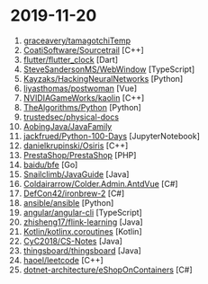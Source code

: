 # 2019-11-20

1. [graceavery/tamagotchiTemp](https://github.com/graceavery/tamagotchiTemp "") 
2. [CoatiSoftware/Sourcetrail](https://github.com/CoatiSoftware/Sourcetrail "Sourcetrail - free and open-source interactive source explorer") [C++]
3. [flutter/flutter_clock](https://github.com/flutter/flutter_clock "") [Dart]
4. [SteveSandersonMS/WebWindow](https://github.com/SteveSandersonMS/WebWindow ".NET Core library to open native OS windows containing web UI on Windows, Mac, and Linux. Experimental.") [TypeScript]
5. [Kayzaks/HackingNeuralNetworks](https://github.com/Kayzaks/HackingNeuralNetworks "A small course on exploiting and defending neural networks") [Python]
6. [liyasthomas/postwoman](https://github.com/liyasthomas/postwoman "👽 API request builder - A free, fast, and beautiful alternative to Postman https://postwoman.io 🔥") [Vue]
7. [NVIDIAGameWorks/kaolin](https://github.com/NVIDIAGameWorks/kaolin "A PyTorch Library for Accelerating 3D Deep Learning Research") [C++]
8. [TheAlgorithms/Python](https://github.com/TheAlgorithms/Python "All Algorithms implemented in Python") [Python]
9. [trustedsec/physical-docs](https://github.com/trustedsec/physical-docs "This is a collection of legal wording and documentation used for physical security assessments. The goal is to hopefully allow this as a template for other companies to use and to protect themselves when conducting physical security assessments.") 
10. [AobingJava/JavaFamily](https://github.com/AobingJava/JavaFamily "【 互联网 Java 工程师大厂面试+学习指南】，进阶知识完全扫盲：涵盖高并发、分布式、高可用、微服务等领域知识，作者风格幽默，看起来津津有味，把学习当做一种乐趣，何乐而不为，后端同学必看。") 
11. [jackfrued/Python-100-Days](https://github.com/jackfrued/Python-100-Days "Python - 100天从新手到大师") [JupyterNotebook]
12. [danielkrupinski/Osiris](https://github.com/danielkrupinski/Osiris "Free open-source training software / cheat for Counter-Strike: Global Offensive, written in modern C++. GUI powered by imgui.") [C++]
13. [PrestaShop/PrestaShop](https://github.com/PrestaShop/PrestaShop "PrestaShop offers a fully scalable open source ecommerce solution.") [PHP]
14. [baidu/bfe](https://github.com/baidu/bfe "Open-source layer 7 load balancer derived from proprietary Baidu FrontEnd") [Go]
15. [Snailclimb/JavaGuide](https://github.com/Snailclimb/JavaGuide "【Java学习+面试指南】 一份涵盖大部分Java程序员所需要掌握的核心知识。") [Java]
16. [Coldairarrow/Colder.Admin.AntdVue](https://github.com/Coldairarrow/Colder.Admin.AntdVue "Admin Fx Based On .NET Core3.0 + Ant Design Vue") [C#]
17. [DefCon42/ironbrew-2](https://github.com/DefCon42/ironbrew-2 "some vm obfuscation lua thing") [C#]
18. [ansible/ansible](https://github.com/ansible/ansible "Ansible is a radically simple IT automation platform that makes your applications and systems easier to deploy. Avoid writing scripts or custom code to deploy and update your applications — automate in a language that approaches plain English, using SSH, with no agents to install on remote systems. https://docs.ansible.com/ansible/") [Python]
19. [angular/angular-cli](https://github.com/angular/angular-cli "CLI tool for Angular") [TypeScript]
20. [zhisheng17/flink-learning](https://github.com/zhisheng17/flink-learning "flink learning blog. http://www.54tianzhisheng.cn 含 Flink 入门、概念、原理、实战、性能调优、源码解析等内容。涉及 Flink Connector、Metrics、Library、DataStream API、Table API & SQL 等内容的学习案例，还有 Flink 落地应用的大型项目案例分享。") [Java]
21. [Kotlin/kotlinx.coroutines](https://github.com/Kotlin/kotlinx.coroutines "Library support for Kotlin coroutines") [Kotlin]
22. [CyC2018/CS-Notes](https://github.com/CyC2018/CS-Notes "📚 技术面试必备基础知识、Leetcode、Java、C++、Python、后端面试、计算机操作系统、计算机网络、系统设计") [Java]
23. [thingsboard/thingsboard](https://github.com/thingsboard/thingsboard "Open-source IoT Platform - Device management, data collection, processing and visualization.") [Java]
24. [haoel/leetcode](https://github.com/haoel/leetcode "LeetCode Problems' Solutions") [C++]
25. [dotnet-architecture/eShopOnContainers](https://github.com/dotnet-architecture/eShopOnContainers "Easy to get started sample reference microservice and container based application. Cross-platform on Linux and Windows Docker Containers, powered by .NET Core 2.2, Docker engine and optionally Azure, Kubernetes or Service Fabric. Supports Visual Studio, VS for Mac and CLI based environments with Docker CLI, dotnet CLI, VS Code or any other code …") [C#]

